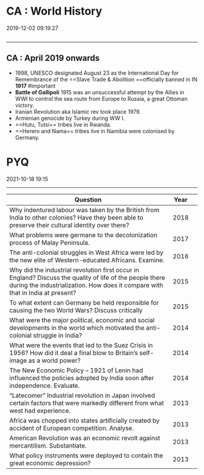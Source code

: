 # CA : World History
2019-12-02 09:19:27
```toc
```
---

## CA : April 2019 onwards
-   1998, UNESCO designated August 23 as the International Day for Remembrance of the ==Slave Trade & Abolition ==officially banned in IN **1917** #important 
-   **Battle of Gallipoli** 1915 was an unsuccessful attempt by the Allies in WWI to control the sea route from Europe to Russia, a great Ottoman victory.
-   Iranian Revolution aka Islamic rev took place 1979.
-  Armenian genocide by Turkey during WW I.
-  ==Hutu, Tutsi== tribes live in Rwanda.
-  ==Herero and Nama== tribes live in Namibia were colonised by Germany.



# PYQ 
2021-10-18 19:15

---

| Question                                                                                                                                                                                         | Year |     |
| ------------------------------------------------------------------------------------------------------------------------------------------------------------------------------------------------ | ---- | --- |
| Why indentured   labour was taken by the British from India to other colonies? Have they been   able to preserve their cultural identity over there?                                             | 2018 |     |
| What problems were   germane to the decolonization process of Malay Peninsula.                                                                                                                   | 2017 |     |
| The anti-colonial   struggles in West Africa were led by the new elite of Western-educated   Africans. Examine.                                                                                  | 2016 |     |
| Why did the   industrial revolution first occur in England? Discuss the quality of life of   the people there during the industrialization. How does it compare with that   in India at present? | 2015 |     |
| To what extent can   Germany be held responsible for causing the two World Wars? Discuss   critically                                                                                            | 2015 |     |
| What were the   major political, economic and social developments in the world which   motivated the anti-colonial struggle in India?                                                            | 2014 |     |
| What were the   events that led to the Suez Crisis in 1956? How did it deal a final blow to   Britain’s self-image as a world power?                                                             | 2014 |     |
| The New Economic   Policy – 1921 of Lenin had influenced the policies adopted by India soon   after independence. Evaluate.                                                                      | 2014 |     |
| “Latecomer”   Industrial revolution in Japan involved certain factors that were markedly   different from what west had experience.                                                              | 2013 |     |
| Africa was chopped   into states artificially created by accident of European competition.   Analyse.                                                                                            | 2013 |     |
| American   Revolution was an economic revolt against mercantilism. Substantiate.                                                                                                                 | 2013 |     |
| What policy   instruments were deployed to contain the great economic depression?                                                                                                                | 2013 |     |



